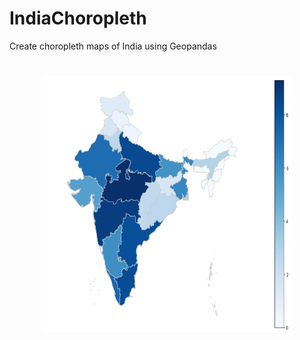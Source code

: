 # IndiaChoropleth
Create choropleth maps of India using Geopandas

# 
<p align="center" width="20" height="20" >
  <img src="https://github.com/avani1998/IndiaChoropleth/blob/master/images/map1.PNG?raw=true" width="400" height="410"/>
</p>
